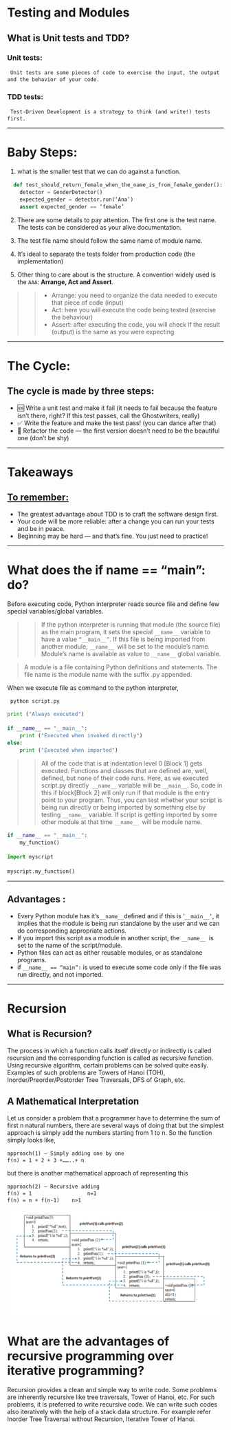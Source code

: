 # Testing and Modules
## What is Unit tests and TDD?

### Unit tests: 

     Unit tests are some pieces of code to exercise the input, the output and the behavior of your code. 

### TDD tests:
     Test-Driven Development is a strategy to think (and write!) tests first.
----

# Baby Steps:
1. what is the smaller test that we can do against a function. 

```python
  def test_should_return_female_when_the_name_is_from_female_gender():
    detector = GenderDetector()
    expected_gender = detector.run(‘Ana’)
    assert expected_gender == ‘female’
```
2. There are some details to pay attention. The first one is the test name. The tests can be considered as your alive documentation. 

3. The test file name should follow the same name of module name.
4.  It’s ideal to separate the tests folder from production code (the implementation)
5. Other thing to care about is the structure. A convention widely used is the `AAA`: **Arrange, Act and Assert**. 
>> * Arrange: you need to organize the data needed to execute that piece of code (input)
>> *  Act: here you will execute the code being tested (exercise the behaviour)
>> *  Assert: after executing the code, you will check if the result (output) is the same as you were expecting

----
 
# The Cycle: 
## The cycle is made by three steps:

* 🆘 Write a unit test and make it fail (it needs to fail because the feature isn’t there, right? If this test passes, call the Ghostwriters, really)
* ✅ Write the feature and make the test pass! (you can dance after that)
* 🔵 Refactor the code — the first version doesn’t need to be the beautiful one (don’t be shy)

---
# Takeaways
## [To remember:](https://code.likeagirl.io/in-tests-we-trust-tdd-with-python-af69f47e6932)
* The greatest advantage about TDD is to craft the software design 
first.
* Your code will be more reliable: after a change you can run your tests and be in peace.
* Beginning may be hard — and that’s fine. You just need to practice!
----

# What does the if __name__ == “__main__”: do?
Before executing code, Python interpreter reads source file and define few special variables/global variables.

>> If the python interpreter is running that module (the source file) as the main program, it sets the special `__name__` variable to have a value `“__main__”`. If this file is being imported from another module, `__name__ `will be set to the module’s name. Module’s name is available as value to `__name__` global variable. 

> A module is a file containing Python definitions and statements. The file name is the module name with the suffix .py appended. 

When we execute file as command to the python interpreter, 

     python script.py

``` python
print ("Always executed")

if __name__ == "__main__":
	print ("Executed when invoked directly")
else:
	print ("Executed when imported")

``` 

>> All of the code that is at indentation level 0 [Block 1] gets executed. Functions and classes that are defined are, well, defined, but none of their code runs.
Here, as we executed script.py directly` __name__` variable will be `__main__`. So, code in this if block[Block 2] will only run if that module is the entry point to your program. 
Thus, you can test whether your script is being run directly or being imported by something else by testing `__name__` variable.
If script is getting imported by some other module at that time `__name__ `will be module name.


``` python
if __name__ == "__main__":
	my_function()

import myscript

myscript.my_function()

```
---
## Advantages : 

* Every Python module has it’s` __name__ `defined and if this is ‘`__main__’`, it implies that the module is being run standalone by the user and we can do corresponding appropriate actions.
* If you import this script as a module in another script, the `__name__ `is set to the name of the script/module.
* Python files can act as either reusable modules, or as standalone programs.
* if `__name__ == “main”:` is used to execute some code only if the file was run directly, and not imported.

----

# Recursion

## What is Recursion? 
The process in which a function calls itself directly or indirectly is called recursion and the corresponding function is called as recursive function. Using recursive algorithm, certain problems can be solved quite easily. Examples of such problems are Towers of Hanoi (TOH), Inorder/Preorder/Postorder Tree Traversals, DFS of Graph, etc.

## A Mathematical Interpretation

Let us consider a problem that a programmer have to determine the sum of first n natural numbers, there are several ways of doing that but the simplest approach is simply add the numbers starting from 1 to n. So the function simply looks like,

    approach(1) – Simply adding one by one
    f(n) = 1 + 2 + 3 +……..+ n
but there is another mathematical approach of representing this

    approach(2) – Recursive adding 
    f(n) = 1                  n=1
    f(n) = n + f(n-1)    n>1

![alt text](./assets/recursion.jpg "recursion")

# What are the advantages of recursive programming over iterative programming? 
Recursion provides a clean and simple way to write code. Some problems are inherently recursive like tree traversals, Tower of Hanoi, etc. For such problems, it is preferred to write recursive code. We can write such codes also iteratively with the help of a stack data structure. For example refer Inorder Tree Traversal without Recursion, Iterative Tower of Hanoi.